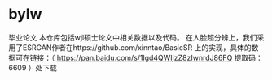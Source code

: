 # bylw
毕业论文
本仓库包括wjl硕士论文中相关数据以及代码。
在人脸超分辨上，我们采用了ESRGAN作者在https://github.com/xinntao/BasicSR 上的实现，具体的数据可在链接：（ https://pan.baidu.com/s/1lgd4QWIjzZ8zIwnrdJ86FQ  提取码：6609 ）处下载


